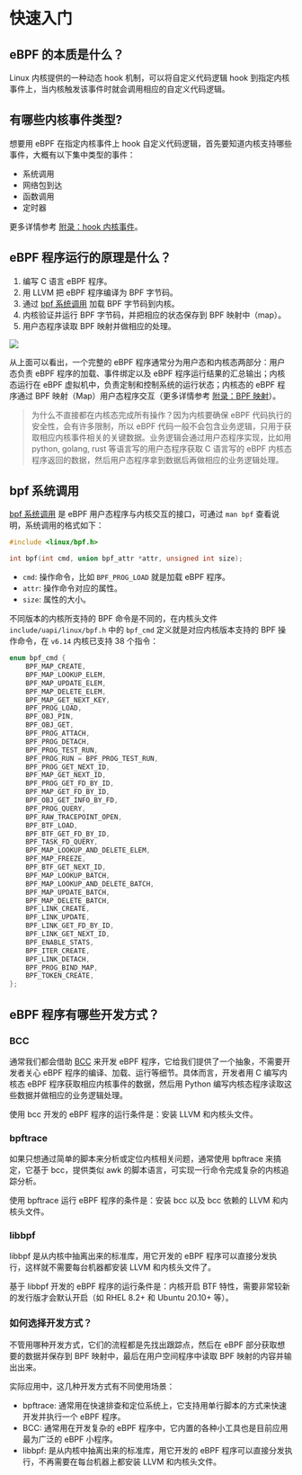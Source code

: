 # 快速入门

## eBPF 的本质是什么？

Linux 内核提供的一种动态 hook 机制，可以将自定义代码逻辑 hook 到指定内核事件上，当内核触发该事件时就会调用相应的自定义代码逻辑。

## 有哪些内核事件类型?

想要用 eBPF 在指定内核事件上 hook 自定义代码逻辑，首先要知道内核支持哪些事件，大概有以下集中类型的事件：

- 系统调用
- 网络包到达
- 函数调用
- 定时器

更多详情参考 [附录：hook 内核事件](appendix/hook-events)。

## eBPF 程序运行的原理是什么？

1. 编写 C 语言 eBPF 程序。
2. 用 LLVM 把 eBPF 程序编译为 BPF 字节码。
3. 通过 [bpf 系统调用](https://man7.org/linux/man-pages/man2/bpf.2.html) 加载 BPF 字节码到内核。
4. 内核验证并运行 BPF 字节码，并把相应的状态保存到 BPF 映射中（map）。
5. 用户态程序读取 BPF 映射并做相应的处理。

![](https://image-host-1251893006.cos.ap-chengdu.myqcloud.com/2025%2F07%2F10%2F20250710140201.png)

从上面可以看出，一个完整的 eBPF 程序通常分为用户态和内核态两部分：用户态负责 eBPF 程序的加载、事件绑定以及 eBPF 程序运行结果的汇总输出；内核态运行在 eBPF 虚拟机中，负责定制和控制系统的运行状态；内核态的 eBPF 程序通过 BPF 映射（Map）用户态程序交互（更多详情参考 [附录：BPF 映射](appendix/bpf-map)）。

> 为什么不直接都在内核态完成所有操作？因为内核要确保 eBPF 代码执行的安全性，会有许多限制，所以 eBPF 代码一般不会包含业务逻辑，只用于获取相应内核事件相关的关键数据。业务逻辑会通过用户态程序实现，比如用 python, golang, rust 等语言写的用户态程序获取 C 语言写的 eBPF 内核态程序返回的数据，然后用户态程序拿到数据后再做相应的业务逻辑处理。

## bpf 系统调用

[bpf 系统调用](https://man7.org/linux/man-pages/man2/bpf.2.html) 是 eBPF 用户态程序与内核交互的接口，可通过 `man bpf` 查看说明，系统调用的格式如下：

```c
#include <linux/bpf.h>

int bpf(int cmd, union bpf_attr *attr, unsigned int size);
```

- `cmd`: 操作命令，比如 `BPF_PROG_LOAD` 就是加载 eBPF 程序。
- `attr`: 操作命令对应的属性。
- `size`: 属性的大小。

不同版本的内核所支持的 BPF 命令是不同的，在内核头文件 `include/uapi/linux/bpf.h` 中的 `bpf_cmd` 定义就是对应内核版本支持的 BPF 操作命令，在 `v6.14` 内核已支持 38 个指令：

```c
enum bpf_cmd {
	BPF_MAP_CREATE,
	BPF_MAP_LOOKUP_ELEM,
	BPF_MAP_UPDATE_ELEM,
	BPF_MAP_DELETE_ELEM,
	BPF_MAP_GET_NEXT_KEY,
	BPF_PROG_LOAD,
	BPF_OBJ_PIN,
	BPF_OBJ_GET,
	BPF_PROG_ATTACH,
	BPF_PROG_DETACH,
	BPF_PROG_TEST_RUN,
	BPF_PROG_RUN = BPF_PROG_TEST_RUN,
	BPF_PROG_GET_NEXT_ID,
	BPF_MAP_GET_NEXT_ID,
	BPF_PROG_GET_FD_BY_ID,
	BPF_MAP_GET_FD_BY_ID,
	BPF_OBJ_GET_INFO_BY_FD,
	BPF_PROG_QUERY,
	BPF_RAW_TRACEPOINT_OPEN,
	BPF_BTF_LOAD,
	BPF_BTF_GET_FD_BY_ID,
	BPF_TASK_FD_QUERY,
	BPF_MAP_LOOKUP_AND_DELETE_ELEM,
	BPF_MAP_FREEZE,
	BPF_BTF_GET_NEXT_ID,
	BPF_MAP_LOOKUP_BATCH,
	BPF_MAP_LOOKUP_AND_DELETE_BATCH,
	BPF_MAP_UPDATE_BATCH,
	BPF_MAP_DELETE_BATCH,
	BPF_LINK_CREATE,
	BPF_LINK_UPDATE,
	BPF_LINK_GET_FD_BY_ID,
	BPF_LINK_GET_NEXT_ID,
	BPF_ENABLE_STATS,
	BPF_ITER_CREATE,
	BPF_LINK_DETACH,
	BPF_PROG_BIND_MAP,
	BPF_TOKEN_CREATE,
};
```

## eBPF 程序有哪些开发方式？

### BCC

通常我们都会借助 [BCC](https://github.com/iovisor/bcc) 来开发 eBPF 程序，它给我们提供了一个抽象，不需要开发者关心 eBPF 程序的编译、加载、运行等细节。具体而言，开发者用 C 编写内核态 eBPF 程序获取相应内核事件的数据，然后用 Python 编写内核态程序读取这些数据并做相应的业务逻辑处理。

使用 bcc 开发的 eBPF 程序的运行条件是：安装 LLVM 和内核头文件。

### bpftrace

如果只想通过简单的脚本来分析或定位内核相关问题，通常使用 bpftrace 来搞定，它基于 bcc，提供类似 awk 的脚本语言，可实现一行命令完成复杂的内核追踪分析。

使用 bpftrace 运行 eBPF 程序的条件是：安装 bcc 以及 bcc 依赖的 LLVM 和内核头文件。

### libbpf

libbpf 是从内核中抽离出来的标准库，用它开发的 eBPF 程序可以直接分发执行，这样就不需要每台机器都安装 LLVM 和内核头文件了。

基于 libbpf 开发的 eBPF 程序的运行条件是：内核开启 BTF 特性，需要非常较新的发行版才会默认开启（如 RHEL 8.2+ 和 Ubuntu 20.10+ 等）。

### 如何选择开发方式？

不管用哪种开发方式，它们的流程都是先找出跟踪点，然后在 eBPF 部分获取想要的数据并保存到 BPF 映射中，最后在用户空间程序中读取 BPF 映射的内容并输出出来。

实际应用中，这几种开发方式有不同使用场景：
- bpftrace: 通常用在快速排查和定位系统上，它支持用单行脚本的方式来快速开发并执行一个 eBPF 程序。
- BCC: 通常用在开发复杂的 eBPF 程序中，它内置的各种小工具也是目前应用最为广泛的 eBPF 小程序。
- libbpf: 是从内核中抽离出来的标准库，用它开发的 eBPF 程序可以直接分发执行，不再需要在每台机器上都安装 LLVM 和内核头文件。
